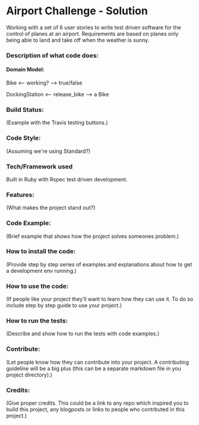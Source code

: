 Airport Challenge - Solution
============================

Working with a set of 6 user stories to write test driven  software for the control of planes at an airport. Requirements are based on planes only being able to land and take off when the weather is sunny.

### Description of what code does:
#### Domain Model:
Bike <-- working? --> true/false

DockingStation <-- release_bike --> a Bike

### Build Status:
(Example with the Travis testing buttons.)

### Code Style:
(Assuming we're using Standard?)

### Tech/Framework used
Built in Ruby with Rspec test driven development.

### Features:
(What makes the project stand out?)

### Code Example:
(Brief example that shows how the project solves someones problem.)

### How to install the code:
(Provide step by step series of examples and explanations about how to get a development env running.)

### How to use the code:
(If people like your project they’ll want to learn how they can use it. To do so include step by step guide to use your project.)

### How to run the tests:
(Describe and show how to run the tests with code examples.)

### Contribute:
(Let people know how they can contribute into your project. A contributing guideline will be a big plus (this can be a separate markdown file in you project directory).)

### Credits:
(Give proper credits. This could be a link to any repo which inspired you to build this project, any blogposts or links to people who contrbuted in this project.)
